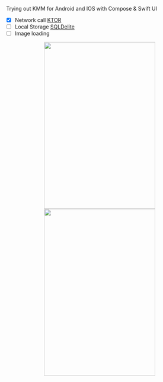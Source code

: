 Trying out KMM for Android and IOS with Compose & Swift UI

- [x] Network call [KTOR](https://ktor.io/docs/getting-started-ktor-client.html)
- [ ] Local Storage [SQLDelite](https://github.com/cashapp/sqldelight)
- [ ] Image loading []()

<div align="center">
    <img src="https://raw.github.com/ashutoshkailkhura/KMMGithubProfile/main/gif/android.gif" width="300px" height="450px"</img> 
    <img src="https://raw.github.com/ashutoshkailkhura/KMMGithubProfile/main/gif/ios.gif" width="300px" height="450px"</img> 
</div>
